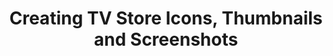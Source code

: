 ---
title: Creating TV Store Icons, Thumbnails and Screenshots
authors:
- chris-mills
intro: 'First impressions are very important for a successful product. It is therefore vital to take your time on graphics that represent your app, and polish them before you publish your work. This short guide provides some tips on making your application’s icon and other graphics the best they can be.'
layout: article
---